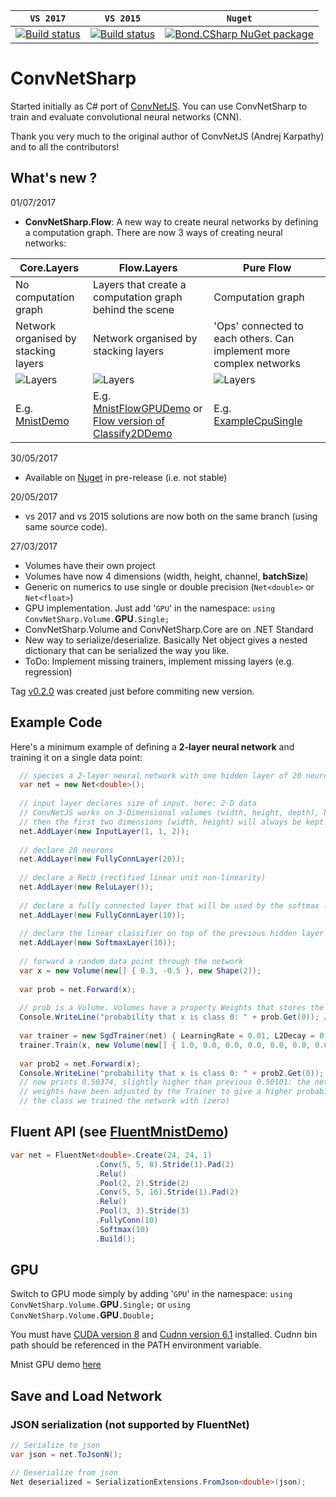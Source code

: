 | **`VS 2017`** | **`VS 2015`** | **`Nuget`** |
|-----------------|---------------------|------------------|
|[![Build status](https://ci.appveyor.com/api/projects/status/lcqjebortqnn1wkg?svg=true)](https://ci.appveyor.com/project/cbovar/convnetsharp)|[![Build status](https://ci.appveyor.com/api/projects/status/2vtsgpr9ppo5b4gg?svg=true)](https://ci.appveyor.com/project/cbovar/convnetsharp-0kbf4)|[![Bond.CSharp NuGet package](https://img.shields.io/nuget/v/Cognitio.ConvNetSharp.Core.svg?style=flat)](https://www.nuget.org/packages/Cognitio.ConvNetSharp.Core/)|



# ConvNetSharp
Started initially as C# port of [ConvNetJS](https://github.com/karpathy/convnetjs). You can use ConvNetSharp to train and evaluate convolutional neural networks (CNN).

Thank you very much to the original author of ConvNetJS (Andrej Karpathy) and to all the contributors!

## What's new ?

01/07/2017

- **ConvNetSharp.Flow**: A new way to create neural networks by defining a computation graph. 
There are now 3 ways of creating neural networks:

| Core.Layers  | Flow.Layers | Pure Flow |
| ------------- | ------------- | ------------- |
| No computation graph  | Layers that create a computation graph behind the scene  | Computation graph  |
| Network organised by stacking layers  | Network organised by stacking layers  | 'Ops' connected to each others. Can implement more complex networks  |
| ![Layers](https://github.com/cbovar/ConvNetSharp/blob/master/img/structure.png) |  ![Layers](https://github.com/cbovar/ConvNetSharp/blob/master/img/structure.png)  | ![Layers](https://github.com/cbovar/ConvNetSharp/blob/master/img/graph.png)  |
| E.g. [MnistDemo](https://github.com/cbovar/ConvNetSharp/tree/master/Examples/MnistFlowGPUDemo)  |  E.g. [MnistFlowGPUDemo](https://github.com/cbovar/ConvNetSharp/tree/master/Examples/MnistDemo.Flow.GPU) or [Flow version of Classify2DDemo ](https://github.com/cbovar/ConvNetSharp/blob/master/Examples/FlowDemo/Classify2DDemo.cs)  | E.g. [ExampleCpuSingle](https://github.com/cbovar/ConvNetSharp/blob/master/Examples/FlowDemo/ExampleCPUSingle.cs)  |


30/05/2017

- Available on [Nuget](https://www.nuget.org/packages/Cognitio.ConvNetSharp.Volume/) in pre-release (i.e. not stable)

20/05/2017

- vs 2017 and vs 2015 solutions are now both on the same branch (using same source code).

27/03/2017

- Volumes have their own project
- Volumes have now 4 dimensions (width, height, channel, **batchSize**)
- Generic on numerics to use single or double precision (`Net<double>` or `Net<float>`)
- GPU implementation. Just add '`GPU`' in the namespace: `using ConvNetSharp.Volume.`**GPU**`.Single;`
- ConvNetSharp.Volume and ConvNetSharp.Core are on .NET Standard
- New way to serialize/deserialize. Basically Net object gives a nested dictionary that can be serialized the way you like.
- ToDo: Implement missing trainers, implement missing layers (e.g. regression)

Tag [v0.2.0](https://github.com/cbovar/ConvNetSharp/tree/v0.2.0) was created just before commiting new version.

## Example Code

Here's a minimum example of defining a **2-layer neural network** and training
it on a single data point:
```c#
  // species a 2-layer neural network with one hidden layer of 20 neurons
  var net = new Net<double>();
  
  // input layer declares size of input. here: 2-D data
  // ConvNetJS works on 3-Dimensional volumes (width, height, depth), but if you're not dealing with images
  // then the first two dimensions (width, height) will always be kept at size 1
  net.AddLayer(new InputLayer(1, 1, 2));
  
  // declare 20 neurons
  net.AddLayer(new FullyConnLayer(20));
  
  // declare a ReLU (rectified linear unit non-linearity)
  net.AddLayer(new ReluLayer());
  
  // declare a fully connected layer that will be used by the softmax layer
  net.AddLayer(new FullyConnLayer(10));
  
  // declare the linear classifier on top of the previous hidden layer
  net.AddLayer(new SoftmaxLayer(10));
  
  // forward a random data point through the network
  var x = new Volume(new[] { 0.3, -0.5 }, new Shape(2));
  
  var prob = net.Forward(x);
  
  // prob is a Volume. Volumes have a property Weights that stores the raw data, and WeightGradients that stores gradients
  Console.WriteLine("probability that x is class 0: " + prob.Get(0)); // prints e.g. 0.50101
  
  var trainer = new SgdTrainer(net) { LearningRate = 0.01, L2Decay = 0.001 };
  trainer.Train(x, new Volume(new[] { 1.0, 0.0, 0.0, 0.0, 0.0, 0.0, 0.0, 0.0, 0.0, 0.0 }, new Shape(1, 1, 10, 1))); // train the network, specifying that x is class zero
  
  var prob2 = net.Forward(x);
  Console.WriteLine("probability that x is class 0: " + prob2.Get(0));
  // now prints 0.50374, slightly higher than previous 0.50101: the networks
  // weights have been adjusted by the Trainer to give a higher probability to
  // the class we trained the network with (zero)
```

## Fluent API (see [FluentMnistDemo](https://github.com/cbovar/ConvNetSharp/tree/master/Examples/FluentMnistDemo))

```c#
var net = FluentNet<double>.Create(24, 24, 1)
                   .Conv(5, 5, 8).Stride(1).Pad(2)
                   .Relu()
                   .Pool(2, 2).Stride(2)
                   .Conv(5, 5, 16).Stride(1).Pad(2)
                   .Relu()
                   .Pool(3, 3).Stride(3)
                   .FullyConn(10)
                   .Softmax(10)
                   .Build();
```

## GPU

Switch to GPU mode simply by adding '`GPU`' in the namespace: `using ConvNetSharp.Volume.`**GPU**`.Single;` or `using ConvNetSharp.Volume.`**GPU**`.Double;`

You must have [CUDA version 8](https://developer.nvidia.com/cuda-downloads) and [Cudnn version 6.1](https://developer.nvidia.com/cudnn) installed.
Cudnn bin path should be referenced in the PATH environment variable.

Mnist GPU demo [here](https://github.com/cbovar/ConvNetSharp/tree/master/Examples/MnistDemo.GPU)

## Save and Load Network
### JSON serialization (not supported by FluentNet)
```c#
// Serialize to json 
var json = net.ToJsonN();

// Deserialize from json
Net deserialized = SerializationExtensions.FromJson<double>(json);
```

